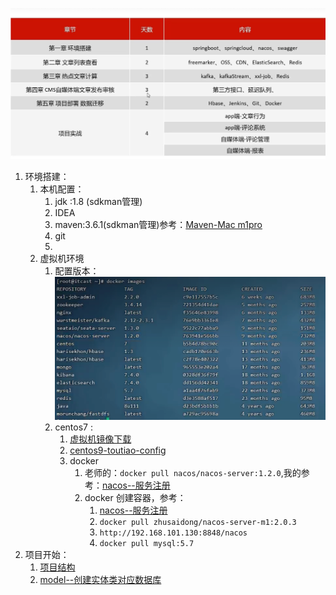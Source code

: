 
![](BEFORE/附件/Pasted%20image%2020231103152957.png)
1. 环境搭建：
	1. 本机配置：
		1. jdk :1.8 (sdkman管理)
		2. IDEA
		3. maven:3.6.1(sdkman管理)参考：[Maven-Mac m1pro](课程&笔记/技术栈/尚硅谷/谷粒商城/步骤与问题/recources/Maven-Mac%20m1pro.md)
		4. git
		5. 
	2. 虚拟机环境
		1. 配置版本：![](BEFORE/附件/Pasted%20image%2020231103164018.png)
		2. centos7 : 
			1. [虚拟机镜像下载](虚拟机镜像下载.md)
			2. [centos9-toutiao-config](centos9-toutiao-config.md)
			3. docker
				1. 老师的：`docker pull nacos/nacos-server:1.2.0`,我的参考：[nacos--服务注册](nacos--服务注册.md)
				3. docker 创建容器，参考：
					1. [nacos--服务注册](nacos--服务注册.md)
					2. `docker pull zhusaidong/nacos-server-m1:2.0.3`
					3. `http://192.168.101.130:8848/nacos `
					4. `docker pull mysql:5.7`
2. 项目开始：
	1. [项目结构](项目结构.md)
	2. [model--创建实体类对应数据库](model--创建实体类对应数据库.md)